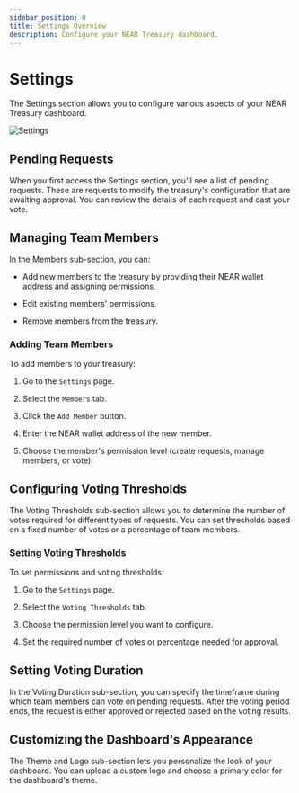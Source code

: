 ```yaml
---
sidebar_position: 0
title: Settings Overview
description: Configure your NEAR Treasury dashboard.
---
```


# Settings

The Settings section allows you to configure various aspects of your NEAR Treasury dashboard.

![Settings](/img/screens/settings.png)

## Pending Requests

When you first access the Settings section, you'll see a list of pending requests. These are requests to modify the treasury's configuration that are awaiting approval. You can review the details of each request and cast your vote.

## Managing Team Members

In the Members sub-section, you can:

-   Add new members to the treasury by providing their NEAR wallet address and assigning permissions.
    
-   Edit existing members' permissions.
    
-   Remove members from the treasury.

### Adding Team Members

To add members to your treasury:

1.  Go to the `Settings` page.
    
2.  Select the `Members` tab.
    
3.  Click the `Add Member` button.
    
4.  Enter the NEAR wallet address of the new member.
    
5.  Choose the member's permission level (create requests, manage members, or vote).
    

## Configuring Voting Thresholds

The Voting Thresholds sub-section allows you to determine the number of votes required for different types of requests. You can set thresholds based on a fixed number of votes or a percentage of team members.

### Setting Voting Thresholds

To set permissions and voting thresholds:

1.  Go to the `Settings` page.
    
2.  Select the `Voting Thresholds` tab.
    
3.  Choose the permission level you want to configure.
    
4.  Set the required number of votes or percentage needed for approval.
    

## Setting Voting Duration

In the Voting Duration sub-section, you can specify the timeframe during which team members can vote on pending requests. After the voting period ends, the request is either approved or rejected based on the voting results.

## Customizing the Dashboard's Appearance

The Theme and Logo sub-section lets you personalize the look of your dashboard. You can upload a custom logo and choose a primary color for the dashboard's theme.



    

